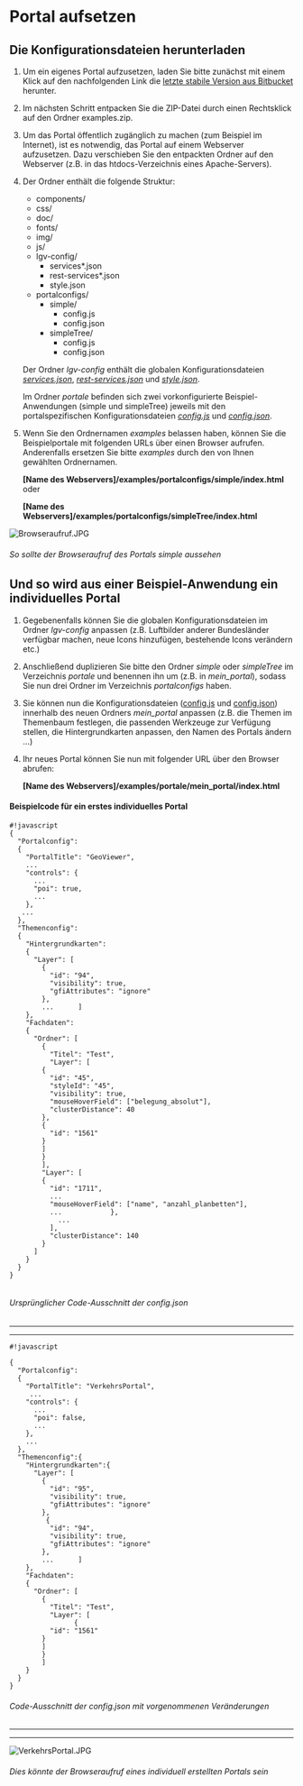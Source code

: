 # Portal aufsetzen
## Die Konfigurationsdateien herunterladen
1. Um ein eigenes Portal aufzusetzen, laden Sie bitte zunächst mit einem Klick auf den nachfolgenden Link die [letzte stabile Version aus Bitbucket](https://bitbucket.org/lgv-g12/lgv/downloads/examples.zip) herunter.

2. Im nächsten Schritt entpacken Sie die ZIP-Datei durch einen Rechtsklick auf den Ordner examples.zip.

3. Um das Portal öffentlich zugänglich zu machen (zum Beispiel im Internet), ist es notwendig, das Portal auf einem Webserver aufzusetzen. Dazu verschieben Sie den entpackten Ordner auf den Webserver (z.B. in das htdocs-Verzeichnis eines Apache-Servers).

4. Der Ordner enthält die folgende Struktur:

    - components/
    - css/
    - doc/
    - fonts/
    - img/
    - js/
    - lgv-config/
        - services*.json
        - rest-services*.json
        - style.json
    - portalconfigs/
        - simple/
            - config.js
            - config.json
        - simpleTree/
            - config.js
            - config.json

    Der Ordner *lgv-config* enthält die globalen Konfigurationsdateien [*services.json*](services.json.md), [*rest-services.json*](rest-services.json.md) und [*style.json*](style.json.md).

    Im Ordner *portale* befinden sich zwei vorkonfigurierte Beispiel-Anwendungen (simple und simpleTree) jeweils mit den portalspezifischen Konfigurationsdateien [*config.js*](config.js.md) und [*config.json*](config.json.md).

5. Wenn Sie den Ordnernamen *examples* belassen haben, können Sie die Beispielportale mit folgenden URLs über einen Browser aufrufen. Anderenfalls ersetzen Sie bitte *examples* durch den von Ihnen gewählten Ordnernamen.

    **[Name des Webservers]/examples/portalconfigs/simple/index.html** oder

    **[Name des Webservers]/examples/portalconfigs/simpleTree/index.html**

![Browseraufruf.JPG](https://bitbucket.org/repo/88K5GB/images/3337234211-Browseraufruf.JPG)
###### So sollte der Browseraufruf des Portals *simple* aussehen

## Und so wird aus einer Beispiel-Anwendung ein individuelles Portal
1. Gegebenenfalls können Sie die globalen Konfigurationsdateien im Ordner *lgv-config* anpassen (z.B. Luftbilder anderer Bundesländer verfügbar machen, neue Icons hinzufügen, bestehende Icons verändern etc.)

2. Anschließend duplizieren Sie bitte den Ordner *simple* oder *simpleTree* im Verzeichnis *portale* und benennen ihn um (z.B. in *mein_portal*), sodass Sie nun drei Ordner im Verzeichnis *portalconfigs* haben.

3. Sie können nun die Konfigurationsdateien ([config.js](config.js.md) und [config.json](config.json.md)) innerhalb des neuen Ordners *mein_portal* anpassen (z.B. die Themen im Themenbaum festlegen, die passenden Werkzeuge zur Verfügung stellen, die Hintergrundkarten anpassen, den Namen des Portals ändern ...)

4. Ihr neues Portal können Sie nun mit folgender URL über den Browser abrufen:

    **[Name des Webservers]/examples/portale/mein_portal/index.html**

#### Beispielcode für ein erstes individuelles Portal
```
#!javascript
{
  "Portalconfig":
  {
    "PortalTitle": "GeoViewer",
    ...
    "controls": {
      ...
      "poi": true,
      ...
    },
   ...
  },
  "Themenconfig":
  {
    "Hintergrundkarten":
    {
      "Layer": [
        {
          "id": "94",
          "visibility": true,
          "gfiAttributes": "ignore"
        },
		...      ]
    },
    "Fachdaten":
    {
      "Ordner": [
	    {
		  "Titel": "Test",
		  "Layer": [
        {
          "id": "45",
          "styleId": "45",
		  "visibility": true,
		  "mouseHoverField": ["belegung_absolut"],
          "clusterDistance": 40
        },
        {
          "id": "1561"
        }
		]
		}
		],
		"Layer": [
        {
          "id": "1711",
          ...
          "mouseHoverField": ["name", "anzahl_planbetten"],
          ...            },
            ...
          ],
          "clusterDistance": 140
        }
      ]
    }
  }
}


```
###### Ursprünglicher Code-Ausschnitt der config.json

________________________________________________
________________________________________________
```
#!javascript

{
  "Portalconfig":
  {
    "PortalTitle": "VerkehrsPortal",
     ...
    "controls": {
      ...
      "poi": false,
      ...
    },
    ...
  },
  "Themenconfig":{
    "Hintergrundkarten":{
      "Layer": [
        {
          "id": "95",
          "visibility": true,
          "gfiAttributes": "ignore"
        },
		 {
          "id": "94",
          "visibility": true,
          "gfiAttributes": "ignore"
        },
        ...      ]
    },
    "Fachdaten":
    {
      "Ordner": [
	    {
		  "Titel": "Test",
		  "Layer": [
                {
          "id": "1561"
        }
		]
		}
		]
    }
  }
}

```
###### Code-Ausschnitt der config.json mit vorgenommenen Veränderungen

________________________________________________
________________________________________________

![VerkehrsPortal.JPG](https://bitbucket.org/repo/88K5GB/images/4037674783-VerkehrsPortal.JPG)
###### Dies könnte der Browseraufruf eines individuell erstellten Portals sein



